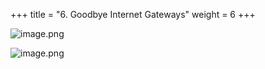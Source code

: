 +++
title = "6. Goodbye Internet Gateways"
weight = 6
+++


![image.png](/images/008-viii-clean-it-up/38-image.png)


![image.png](/images/008-viii-clean-it-up/38-image.png)


